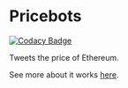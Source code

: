 # Pricebots

[![Codacy Badge](https://api.codacy.com/project/badge/Grade/1e0d48fc82eb4424a8ec4f61ecdafa5f)](https://www.codacy.com/app/JordanDworaczyk/EthPriceBot?utm_source=github.com&utm_medium=referral&utm_content=JordanDworaczyk/EthPriceBot&utm_campaign=badger)

Tweets the price of Ethereum. 

See more about it works [here](https://jordandworaczyk.github.io/EthPriceBot/). 
